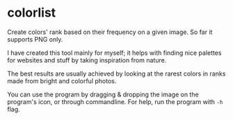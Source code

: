 # colorlist

Create colors' rank based on their frequency on a given image. So far it supports PNG only.

I have created this tool mainly for myself; it helps with finding nice palettes for websites and stuff by taking inspiration from nature.

The best results are usually achieved by looking at the rarest colors in ranks made from bright and colorful photos.

You can use the program by dragging & dropping the image on the program's icon, or through commandline. For help, run the program with `-h` flag.
